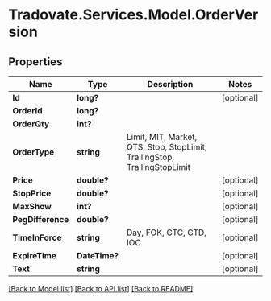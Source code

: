 # Tradovate.Services.Model.OrderVersion
## Properties

Name | Type | Description | Notes
------------ | ------------- | ------------- | -------------
**Id** | **long?** |  | [optional] 
**OrderId** | **long?** |  | 
**OrderQty** | **int?** |  | 
**OrderType** | **string** | Limit, MIT, Market, QTS, Stop, StopLimit, TrailingStop, TrailingStopLimit | 
**Price** | **double?** |  | [optional] 
**StopPrice** | **double?** |  | [optional] 
**MaxShow** | **int?** |  | [optional] 
**PegDifference** | **double?** |  | [optional] 
**TimeInForce** | **string** | Day, FOK, GTC, GTD, IOC | [optional] 
**ExpireTime** | **DateTime?** |  | [optional] 
**Text** | **string** |  | [optional] 

[[Back to Model list]](../README.md#documentation-for-models) [[Back to API list]](../README.md#documentation-for-api-endpoints) [[Back to README]](../README.md)

